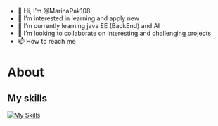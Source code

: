 - 👋 Hi, I’m @MarinaPak108
- 👀 I’m interested in learning and apply new 
- 🌱 I’m currently learning java EE (BackEnd) and AI
- 💞️ I’m looking to collaborate on interesting and challenging projects
- 📫 How to reach me 
# About 
## My skills

[![My Skills](https://skillicons.dev/icons?i=py,java,cs,flutter,javascript,html,mysql,tensorflow,docker,dotnet,firebase,github,spring,maven,visualstudio,vscode,idea&theme=light)](https://skillicons.dev)

<!---
MarinaPak108/MarinaPak108 is a ✨ special ✨ repository because its `README.md` (this file) appears on your GitHub profile.
You can click the Preview link to take a look at your changes.
--->

